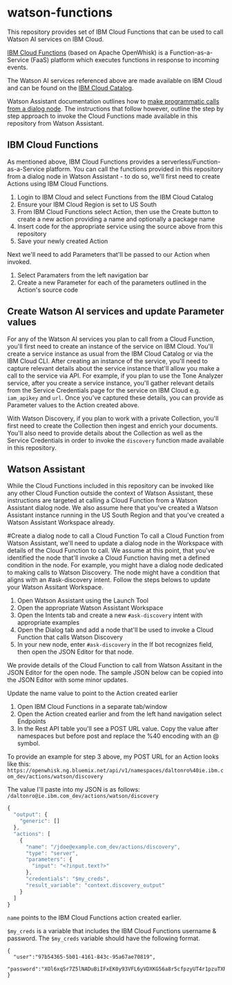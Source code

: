# watson-functions
This repository provides set of IBM Cloud Functions that can be used to call Watson AI services on IBM Cloud.

[IBM Cloud Functions](https://console.bluemix.net/docs/openwhisk/index.html#index) (based on Apache OpenWhisk) is a Function-as-a-Service (FaaS) platform which executes functions in response to incoming events.  

The Watson AI services referenced above are made available on IBM Cloud and can be found on the [IBM Cloud Catalog](https://console.bluemix.net/catalog/?category=ai). 

Watson Assistant documentation outlines how to [make programmatic calls from a dialog node](https://console.bluemix.net/docs/services/conversation/dialog-actions.html#dialog-actions). The instructions that follow however, outline the step by step approach to invoke the Cloud Functions made available in this repository from Watson Assistant. 


## IBM Cloud Functions 
As mentioned above, IBM Cloud Functions provides a serverless/Function-as-a-Service platform. You can call the functions provided in this repository from a dialog node in Watson Assistant - to do so, we'll first need to create Actions using IBM Cloud Functions. 

1. Login to IBM Cloud and select Functions from the IBM Cloud Catalog
2. Ensure your IBM Cloud Region is set to US South
3. From IBM Cloud Functions select Action, then use the Create button to create a new action providing a name and optionally a package name
4. Insert code for the appropriate service using the source above from this repository 
5. Save your newly created Action

Next we'll need to add Parameters that'll be passed to our Action when invoked. 
1. Select Paramaters from the left navigation bar 
2. Create a new Parameter for each of the parameters outlined in the Action's source code

## Create Watson AI services and update Parameter values 
For any of the Watson AI services you plan to call from a Cloud Function, you'll first need to create an instance of the service on IBM Cloud. You'll create a service instance as usual from the IBM Cloud Catalog or via the IBM Cloud CLI. After creating an instance of the service, you'll need to capture relevant details about the service instance that'll allow you make a call to the service via API. For example, if you plan to use the Tone Analyzer service, after you create a service instance, you'll gather relevant details from the Service Credentials page for the service on IBM Cloud e.g. `iam_apikey` and `url`. Once you've captured these details, you can provide as Parameter values to the Action created above. 

With Watson Discovery, if you plan to work with a private Collection, you'll first need to create the Collection then ingest and enrich your documents. You'll also need to provide details about the Collection as well as the Service Credentials in order to invoke the `discovery` function made available in this repository. 


## Watson Assistant 
While the Cloud Functions included in this repository can be invoked like any other Cloud Function outside the context of Watson Assistant, these instructions are targeted at calling a Cloud Function from a Watson Assistant dialog node. We also assume here that you've created a Watson Assistant instance running in the US South Region and that you've created a Watson Assistant Workspace already. 

#Create a dialog node to call a Cloud Function 
To call a Cloud Function from Watson Assistant, we'll need to update a dialog node in the Workspace with details of the Cloud Function to call. We assume at this point, that you've identified the node that'll invoke a Cloud Function having met a defined condition in the node. For example, you might have a dialog node dedicated to making calls to Watson Discovery. The node might have a condition that aligns with an #ask-discovery intent. Follow the steps belows to update your Watson Assitant Workspace. 

1. Open Watson Assistant using the Launch Tool 
2. Open the appropriate Watson Assistant Workspace
3. Open the Intents tab and create a new `#ask-discovery` intent with appropriate examples
4. Open the Dialog tab and add a node that'll be used to invoke a Cloud Function that calls Watson Discovery 
5. In your new node, enter `#ask-discovery` in the If bot recognizes field, then open the JSON Editor for that node. 

We provide details of the Cloud Function to call from Watson Assitant in the JSON Editor for the open node. The sample JSON below can be copied into the JSON Editor with some minor updates. 

Update the name value to point to the Action created earlier
1. Open IBM Cloud Functions in a separate tab/window
2. Open the Action created earlier and from the left hand navigation select Endpoints
3. In the Rest API table you'll see a POST URL value. Copy the value after namespaces but before post and replace the %40 encoding with an @ symbol. 

To provide an example for step 3 above, my POST URL for an Action looks like this:
`https://openwhisk.ng.bluemix.net/api/v1/namespaces/daltonro%40ie.ibm.com_dev/actions/watson/discovery` 

The value I'll paste into my JSON is as follows: 
`/daltonro@ie.ibm.com_dev/actions/watson/discovery`

```javascript
{
  "output": {
    "generic": []
  },
  "actions": [
    {
      "name": "/jdoe@example.com_dev/actions/discovery",
      "type": "server",
      "parameters": {
        "input": "<?input.text?>"
      },
      "credentials": "$my_creds",
      "result_variable": "context.discovery_output"
    }
  ]
}
```


`name` points to the IBM Cloud Functions action created earlier. 

`$my_creds` is a variable that includes the IBM Cloud Functions username & password. The `$my_creds` variable should have the following format. 
```
{
  "user":"97b54365-5b01-4161-843c-95a67ae70819",
  "password":"XOl6xqSr7Z5lNADuBiIFxEK0y93VFL6yVDXKG56a8r5cfpzyUT4r1pzuTXRIBowk"
}
```



